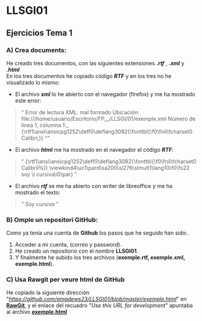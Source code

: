 # LLSGI01
## Ejercicios Tema 1

### A) Crea documents:
He creado tres documentos, con las siguientes extensiones **_.rtf_** , **_.xml_** y **_.html_**   
En los tres documentos he copiado código **_RTF_** y en los tres no he visualizado lo mismo:  
* El archivo **_xml_** lo he abierto con el navegador (firefox) y me ha mostrado este error:  
>" Error de lectura XML: mal formado Ubicación: file:///home/usuario/Escritorio/FP__/LLSGI/01/exemple.xml Número de línea 1, columna 1:_  {\rtf1\ansi\ansicpg1252\deff0\deflang3082{\fonttbl{\f0\fnil\fcharset0 Calibri;}} ^"    
* El archivo **_html_** me ha mostrado en el navegador el código **_RTF_**:
>" {\rtf1\ansi\ansicpg1252\deff0\deflang3082{\fonttbl{\f0\fnil\fcharset0 CalibriÍ¾}} \viewkind4\uc1\pard\sa200\sl276\slmult1\lang10\f0\fs22 soy \i cursiva\i0\par} "
* El archivo **_rtf_** se me ha abierto con writer de libreoffice y me ha mostrado el texto: 
>" Soy _cursiva_ "
### B) Omple un repositori GitHub:
Como ya tenía una cuenta de **Github** los pasos que he seguido han sido:.  
1. Acceder a mi cuenta, (correo y password).  
2. He creado un repositorio con el nombre **LLSGI01**. 
3. Y finalmente he subido los tres archivos (**exemple.rtf, exemple.xml, exemple.html**).
### C) Usa Rawgit per veure html de GitHub
He copiado la siguiente dirección "_https://github.com/amadews23/LLSGI01/blob/master/exemple.html_" en [**RawGit**]( https://rawgit.com/), y el enlace del recuadro "_Use this URL for development_" apuntaba al archivo [**exemple.html**](https://rawgit.com/amadews23/LLSGI01/master/exemple.html)    
